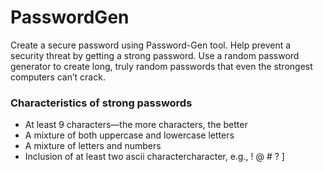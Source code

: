 # PasswordGen

Create a secure password using Password-Gen tool. Help prevent a security threat by getting a strong password. Use a random password generator to create long, truly random passwords that even the strongest computers can’t crack.

### Characteristics of strong passwords
- At least 9 characters—the more characters, the better
- A mixture of both uppercase and lowercase letters
- A mixture of letters and numbers
- Inclusion of at least two ascii charactercharacter, e.g., ! @ # ? ]
